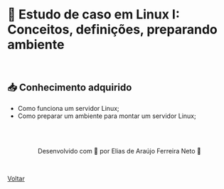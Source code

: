 <h1>🐧 Estudo de caso em Linux I: Conceitos, definições, preparando ambiente</h1>

<br>

<h2> 📥 Conhecimento adquirido </h2>

- Como funciona um servidor Linux;
- Como preparar um ambiente para montar um servidor Linux;


<br><br>

<p align="center"> Desenvolvido com 💜 por Elias de Araújo Ferreira Neto 👋 <p>

<br>

<a href="./stage01.md">Voltar</a>